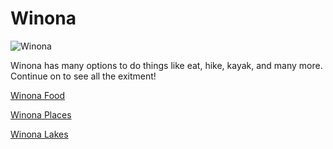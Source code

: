 # Winona
![Winona](https://www.iloveinspired.com/wp-content/uploads/2014/09/winona_overview.jpg "Picture of Winona Scenic Veiw")

Winona has many options to do things like eat, hike, kayak, and many more. Continue on to see all the exitment!

[Winona Food](https://ewelinaschlomann.github.io/Food/)

[Winona Places](https://ewelinaschlomann.github.io/Places/)

[Winona Lakes](https://ewelinaschlomann.github.io/Lake/)

